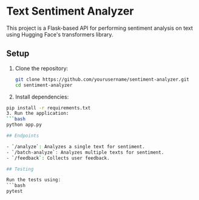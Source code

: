 # Text Sentiment Analyzer

This project is a Flask-based API for performing sentiment analysis on text using Hugging Face's transformers library.

## Setup

1. Clone the repository:
   ```bash
   git clone https://github.com/yourusername/sentiment-analyzer.git
   cd sentiment-analyzer
2. Install dependencies:
  ```bash
  pip install -r requirements.txt
3. Run the application:
  ```bash
 python app.py

## Endpoints

- `/analyze`: Analyzes a single text for sentiment.
- `/batch-analyze`: Analyzes multiple texts for sentiment.
- `/feedback`: Collects user feedback.

## Testing

Run the tests using:
  ```bash
  pytest
